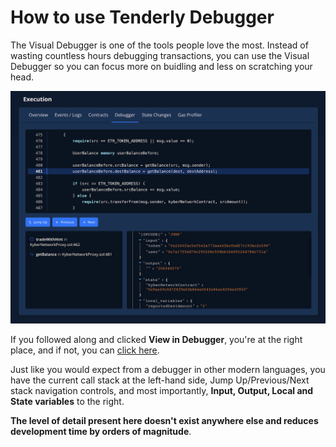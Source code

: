 # How to use Tenderly Debugger

The Visual Debugger is one of the tools people love the most. Instead of wasting countless hours debugging transactions, you can use the Visual Debugger so you can focus more on buidling and less on scratching your head.

![](../../.gitbook/assets/image%20%2815%29.png)

If you followed along and clicked **View in Debugger**, you're at the right place, and if not, you can [click here](https://dashboard.tenderly.co/tx/main/0x97c37f37988c010a37a8c550b03af37c04bffa2ba6be7d1135f0a26c0e00f532/debugger?utm_source=blog&utm_medium=post&utm_campaign=10_ways&utm_content=debugger).

Just like you would expect from a debugger in other modern languages, you have the current call stack at the left-hand side, Jump Up/Previous/Next stack navigation controls, and most importantly, **Input, Output, Local and State variables** to the right.

**The level of detail present here doesn't exist anywhere else and reduces development time by orders of magnitude**.


